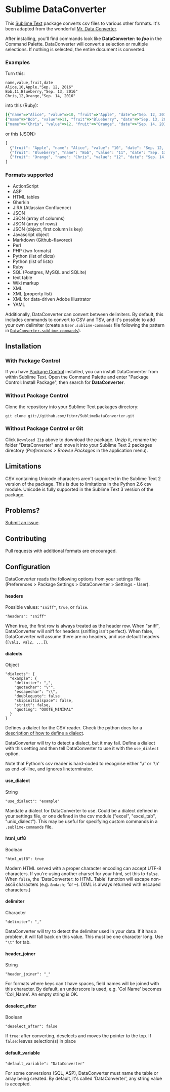 # Sublime DataConverter

This [Sublime Text](http://www.sublimetext.com/) package converts csv files to various other formats. It's been adapted from the wonderful [Mr. Data Converter](https://shancarter.github.io/mr-data-converter/).

After installing, you'll find commands look like __DataConverter: to *foo*__ in the Command Palette. DataConverter will convert a selection or multiple selections. If nothing is selected, the entire document is converted.

### Examples

Turn this:

    name,value,fruit,date
    Alice,10,Apple,"Sep. 12, 2016"
    Bob,11,Blueberry,"Sep. 13, 2016"
    Chris,12,Orange,"Sep. 14, 2016"

into this (Ruby):

```ruby
[{"name"=>"Alice", "value"=>10, "fruit"=>"Apple", "date"=>"Sep. 12, 2016"},
{"name"=>"Bob", "value"=>11, "fruit"=>"Blueberry", "date"=>"Sep. 13, 2016"},
{"name"=>"Chris", "value"=>12, "fruit"=>"Orange", "date"=>"Sep. 14, 2016"}];
```

or this (JSON):

```javascript
[
  {"fruit": "Apple", "name": "Alice", "value": "10", "date": "Sep. 12, 2016"},
  {"fruit": "Blueberry", "name": "Bob", "value": "11", "date": "Sep. 13, 2016"},
  {"fruit": "Orange", "name": "Chris", "value": "12", "date": "Sep. 14, 2016"}
]
```

### Formats supported

* ActionScript
* ASP
* HTML tables
* Gherkin
* JIRA (Atlassian Confluence)
* JSON
* JSON (array of columns)
* JSON (array of rows)
* JSON (object, first column is key)
* Javascript object
* Markdown (Github-flavored)
* Perl
* PHP (two formats)
* Python (list of dicts)
* Python (list of lists)
* Ruby
* SQL (Postgres, MySQL and SQLite)
* text table
* Wiki markup
* XML
* XML (property list)
* XML for data-driven Adobe Illustrator
* YAML

Additionally, DataConverter can convert between delimiters. By default, this includes commands to convert to CSV and TSV, and it's possible to add your own delimiter (create a `User.sublime-commands` file following the pattern in [`DataConverter.sublime-commands`](DataConverter.sublime-commands)).

## Installation

### With Package Control
If you have [Package Control](http://github.com/wbond/sublime_package_control) installed, you can install DataConverter from within Sublime Text. Open the Command Palette and enter "Package Control: Install Package", then search for __DataConverter__.

### Without Package Control
Clone the repository into your Sublime Text packages directory:

    git clone git://github.com/fitnr/SublimeDataConverter.git

### Without Package Control or Git
Click `Download Zip` above to download the package. Unzip it, rename the folder "DataConverter" and move it into your Sublime Text 2 packages directory (*Preferences > Browse Packages* in the application menu).

## Limitations

CSV containing Unicode characters aren't supported in the Sublime Text 2 version of the package. This is due to limitations in the Python 2.6 csv module. Unicode is fully supported in the Sublime Text 3 version of the package.

## Problems?

[Submit an issue](https://github.com/fitnr/SublimeDataConverter/issues).

## Contributing

Pull requests with additional formats are encouraged.

## Configuration

DataConverter reads the following options from your settings file (Preferences > Package Settings > DataConverter > Settings - User).

#### headers
Possible values: `"sniff"`, `true`, or `false`.
````
"headers": "sniff"
````
When true, the first row is always treated as the header row. When "sniff", DataConverter will sniff for headers (sniffing isn't perfect). When false, DataConverter will assume there are no headers, and use default headers (`[val1, val2, ...]`).

#### dialects
Object
````
"dialects": {
  "example": {
    "delimiter": ",",
    "quotechar": "\"",
    "escapechar": "\\",
    "doublequote": false
    "skipinitialspace": false,
    "strict": false,
    "quoting": "QUOTE_MINIMAL"
  }
}
````
Defines a dialect for the CSV reader. Check the python docs for a [description of how to define a dialect](https://docs.python.org/3.3/library/csv.html#dialects-and-formatting-parameters).

DataConverter will try to detect a dialect, but it may fail. Define a dialect with this setting and then tell DataConverter to use it with the `use_dialect` option.

Note that Python's csv reader is hard-coded to recognise either '\r' or '\n' as end-of-line, and ignores lineterminator.

#### use_dialect
String
````
"use_dialect": "example"
````
Mandate a dialect for DataConverter to use. Could be a dialect defined in your settings file, or one defined in the csv module ("excel", "excel_tab", "unix_dialect"). This may be useful for specifying custom commands in a `.sublime-commands` file.

#### html_utf8
Boolean
````
"html_utf8": true
````
Modern HTML served with a proper character encoding can accept UTF-8 characters. If you're using another charset for your html, set this to `false`. When `false`, the 'DataConverter: to HTML Table' function will escape non-ascii characters (e.g. `&ndash;` for –). (XML is always returned with escaped characters.)


#### delimiter
Character
````
"delimiter": ","
````
DataConverter will try to detect the delimiter used in your data. If it has a problem, it will fall back on this value. This must be one character long. Use `"\t"` for tab.

#### header_joiner
String
````
"header_joiner": "_"
````
For formats where keys can't have spaces, field names will be joined with this character. By default, an underscore is used, e.g. 'Col Name' becomes 'Col_Name'. An empty string is OK.

#### deselect_after
Boolean
````
"deselect_after": false
````
If `true`: after converting, deselects and moves the pointer to the top. If `false`: leaves selection(s) in place

#### default_variable
````
"default_variable": "DataConverter"
````
For some conversions (SQL, ASP), DataConverter must name the table or array being created. By default, it's called 'DataConverter', any string value is accepted.

